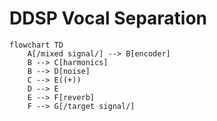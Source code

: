 # DDSP Vocal Separation

```mermaid
flowchart TD
    A[/mixed signal/] --> B[encoder]
    B --> C[harmonics]
    B --> D[noise]
    C --> E((+))
    D --> E
    E --> F[reverb]
    F --> G[/target signal/]
```
